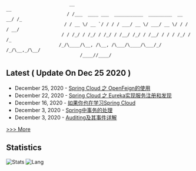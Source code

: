 
```
                        __                                              __ 
                       / /___  ____ ___  ___________  _________  __  __/ /_
                      / / __ \/ __ `/ / / / ___/ __ \/ ___/ __ \/ / / / __/
                     / / /_/ / /_/ / /_/ / /__/ /_/ / /__/ / / / /_/ / /_  
                    /_/\____/\__, /\__, /\___/\____/\___/_/ /_/\__,_/\__/  
                            /____//____/                                                                    
```


## Latest ( Update On  Dec 25 2020 )
* December 25, 2020 - [Spring Cloud 之 OpenFeign的使用](https://logycoco.xyz/2020/024_spring_cloud_notes_feign/) 
* December 22, 2020 - [Spring Cloud 之 Eureka实现服务注册和发现](https://logycoco.xyz/2020/023_spring_cloud_notes_eureka/) 
* December 16, 2020 - [如果你也在学习Spring Cloud](https://logycoco.xyz/2020/022_spring_cloud_notes_01/) 
* December 3, 2020 - [Spring中事务的处理](https://logycoco.xyz/2020/021_springdatajpa_transactional/) 
* December 3, 2020 - [Auditing及其事件详解](https://logycoco.xyz/2020/020_springdatajpa_auditing/) 

[>>> More](https://logycoco.xyz/posts/)
## Statistics
![Stats](https://github-readme-stats.vercel.app/api?username=logycoconut)
![Lang](https://github-readme-stats.vercel.app/api/top-langs/?username=logycoconut&hide=html&layout=compact)
